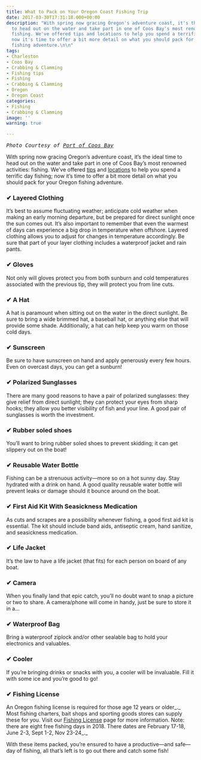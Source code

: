```yaml
---
title: What to Pack on Your Oregon Coast Fishing Trip
date: 2017-03-30T17:31:18.000+00:00
description: "With spring now gracing Oregon's adventure coast, it's the ideal time
  to head out on the water and take part in one of Coos Bay's most renowned activities:
  fishing. We've offered tips and locations to help you spend a terrific day fishing;
  now it's time to offer a bit more detail on what you should pack for your Oregon
  fishing adventure.\n\n"
tags:
- Charleston
- Coos Bay
- Crabbing & Clamming
- Fishing tips
- Fishing
- Crabbing & Clamming
- Oregon
- Oregon Coast
categories:
- Fishing
- Crabbing & Clamming
image: ''
warning: true

---
```

<pre><em>Photo Courtesy of <a href="https://www.instagram.com/portofcoosbay/?hl=en">Port of Coos Bay</a></em></pre>

With spring now gracing Oregon’s adventure coast, it’s the ideal time to head out on the water and take part in one of Coos Bay’s most renowned activities: fishing. We’ve offered <a href="/2017/03/how-to-plan-your-oregon-coast-spring-fishing-trip/" target="_blank" rel="noopener noreferrer">tips</a> and <a href="/2017/02/where-can-i-find-the-best-kayak-fishing-on-oregons-adventure-coast/" target="_blank" rel="noopener noreferrer">locations</a> to help you spend a terrific day fishing; now it’s time to offer a bit more detail on what you should pack for your Oregon fishing adventure.

### ✔ Layered Clothing

It’s best to assume fluctuating weather; anticipate cold weather when making an early morning departure, but be prepared for direct sunlight once the sun comes out. It’s also important to remember that even the warmest of days can experience a big drop in temperature when offshore. Layered clothing allows you to adjust for changes in temperature accordingly. Be sure that part of your layer clothing includes a waterproof jacket and rain pants.

### ✔ Gloves

Not only will gloves protect you from both sunburn and cold temperatures associated with the previous tip, they will protect you from line cuts.

### ✔ A Hat

A hat is paramount when sitting out on the water in the direct sunlight. Be sure to bring a wide brimmed hat, a baseball hat, or anything else that will provide some shade. Additionally, a hat can help keep you warm on those cold days.

### ✔ Sunscreen

Be sure to have sunscreen on hand and apply generously every few hours. Even on overcast days, you can get a sunburn!

### ✔ Polarized Sunglasses

There are many good reasons to have a pair of polarized sunglasses: they give relief from direct sunlight; they can protect your eyes from sharp hooks; they allow you better visibility of fish and your line. A good pair of sunglasses is worth the investment.

### ✔ Rubber soled shoes

You’ll want to bring rubber soled shoes to prevent skidding; it can get slippery out on the boat!

### ✔ Reusable Water Bottle

Fishing can be a strenuous activity—more so on a hot sunny day. Stay hydrated with a drink on hand. A good quality reusable water bottle will prevent leaks or damage should it bounce around on the boat.

### ✔ First Aid Kit With Seasickness Medication

As cuts and scrapes are a possibility whenever fishing, a good first aid kit is essential. The kit should include band aids, antiseptic cream, hand sanitize, and seasickness medication.

### ✔ Life Jacket

It’s the law to have a life jacket (that fits) for each person on board of any boat.

### ✔ Camera

When you finally land that epic catch, you’ll no doubt want to snap a picture or two to share. A camera/phone will come in handy, just be sure to store it in a…

### ✔ Waterproof Bag

Bring a waterproof ziplock and/or other sealable bag to hold your electronics and valuables.

### ✔ Cooler

If you’re bringing drinks or snacks with you, a cooler will be invaluable. Fill it with some ice and you’re good to go!

### ✔ Fishing License

An Oregon fishing license is required for those age 12 years or older_._  Most fishing charters, bait shops and sporting goods stores can supply these for you. Visit our <a href="http://www.oregonsadventurecoast.com/travelers-guide/fishing-license-requirements/" target="_blank" rel="noopener noreferrer">Fishing License</a> page for more information. Note: there are eight free fishing days in 2018. There dates are February 17-18, June 2-3, Sept 1-2, Nov 23-24_._

With these items packed, you’re ensured to have a productive—and safe—day of fishing, all that’s left is to go out there and catch some fish!